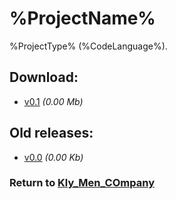 ﻿# %ProjectName%

%ProjectType% (%CodeLanguage%).

## Download:

- [v0.1](%LINK%) _(0.00 Mb)_

## Old releases:

- [v0.0](%LINK%) _(0.00 Kb)_

### Return to [Kly_Men_COmpany](https://github.com/aleksusklim/Kly_Men_COmpany "GitHub: aleksusklim/Kly_Men_COmpany")
